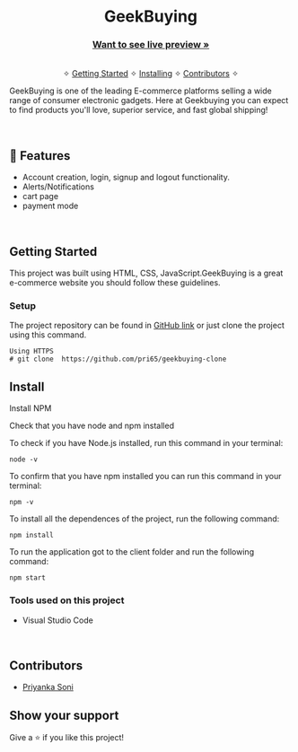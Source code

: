 <h1 align="center">GeekBuying</h1> 

<h3 align="center"><a href="https://adorable-cobbler-b9755b.netlify.app/index.html"><strong>Want to see live preview »</strong></a></h3>

<p align="center"> 
    <br />&#10023;
    <a href="#Getting-Started">Getting Started</a> &#10023; <a href="#Install">Installing</a> &#10023;    
    <a href="#Contributors">Contributors</a> &#10023;
  </p>
  
  GeekBuying is one of the leading E-commerce platforms selling a wide range of consumer electronic gadgets. Here at Geekbuying you can expect to find products you'll love, superior service, and fast global shipping!
  

<br />


## 🚀 Features
- Account creation, login, signup and logout functionality.
- Alerts/Notifications
- cart page 
- payment mode

<br/>

## Getting Started

This project was built using HTML, CSS, JavaScript.GeekBuying is a great e-commerce website you should follow these guidelines.

### Setup


The project repository can be found in [GitHub link](https://github.com/pri65/geekbuying-clone) or just clone the project using this command. 


```
Using HTTPS
# git clone  https://github.com/pri65/geekbuying-clone
```

## Install

Install NPM

Check that you have node and npm installed

To check if you have Node.js installed, run this command in your terminal:


```
node -v
```

To confirm that you have npm installed you can run this command in your terminal:


```
npm -v
```


To install all the dependences of the project, run the following command:


```
npm install
```


To run the application got to the client folder and run the following command:

```
npm start
```


### Tools used on this project

- Visual Studio Code



<br/>

## Contributors

- [Priyanka Soni](https://github.com/pri65)



## Show your support

Give a ⭐ if you like this project!
